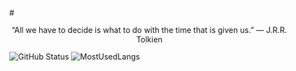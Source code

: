 
#<p align="center" >
    “All we have to decide is what to do with the time that is given us.” ― J.R.R. Tolkien 
   </p>



   

![GitHub Status](https://github-readme-stats.vercel.app/api?username=Mateus-Kent&count_private=true&theme=nightowl&show_icons=true)   ![MostUsedLangs](https://github-readme-stats.vercel.app/api/top-langs/?username=Mateus-Kent&theme=nightowl&layout=compact&langs_count=8)



